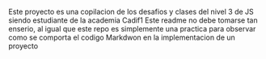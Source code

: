 Este proyecto es una copilacion de los desafios y clases del nivel 3 de JS siendo estudiante de la academia Cadif1
Este readme no debe tomarse tan enserio, al igual que este repo es simplemente una practica para observar como se comporta
el codigo Markdwon en la implementacion de un proyecto
![]()